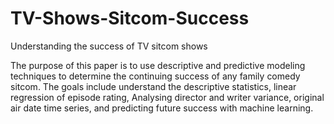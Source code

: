 # TV-Shows-Sitcom-Success
Understanding the success of TV sitcom shows

The purpose of this paper is to use descriptive and predictive modeling techniques to determine the continuing success of any family comedy sitcom. The goals include understand the descriptive statistics, linear regression of episode rating, Analysing director and writer variance, original air date time series, and predicting future success with machine learning.

